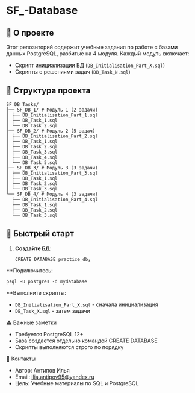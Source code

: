 # SF_-Database

## 📌 О проекте

Этот репозиторий содержит учебные задания по работе с базами данных PostgreSQL, разбитые на 4 модуля. Каждый модуль включает:
- Скрипт инициализации БД (`DB_Initialisation_Part_X.sql`)
- Скрипты с решениями задач (`DB_Task_N.sql`)


## 📂 Структура проекта
```
SF_DB_Tasks/
├── SF_DB_1/ # Модуль 1 (2 задачи)
│ ├── DB_Initialisation_Part_1.sql
│ ├── DB_Task_1.sql
│ └── DB_Task_2.sql
├── SF_DB_2/ # Модуль 2 (5 задач)
│ ├── DB_Initialisation_Part_2.sql
│ ├── DB_Task_1.sql
│ ├── DB_Task_2.sql
│ ├── DB_Task_3.sql
│ ├── DB_Task_4.sql
│ └── DB_Task_5.sql
├── SF_DB_3/ # Модуль 3 (3 задачи)
│ ├── DB_Initialisation_Part_3.sql
│ ├── DB_Task_1.sql
│ ├── DB_Task_2.sql
│ └── DB_Task_3.sql
└── SF_DB_4/ # Модуль 4 (3 задачи)
  ├── DB_Initialisation_Part_4.sql
  ├── DB_Task_1.sql
  ├── DB_Task_2.sql
  └── DB_Task_3.sql
```

## 🚀 Быстрый старт

1. **Создайте БД**:
   ```
   CREATE DATABASE practice_db;
   ```
**Подключитесь:
 ```
psql -U postgres -d mydatabase
```
**Выполните скрипты:
 - `DB_Initialisation_Part_X.sql`  - сначала инициализация
 - `DB_Task_X.sql`                 - затем задачи

⚠️ Важные заметки

 - Требуется PostgreSQL 12+
 - База создается отдельно командой CREATE DATABASE
 - Скрипты выполняются строго по порядку


📧 Контакты

 - Автор: Антипов Илья
 - Email: ilia.antipov95@yandex.ru
 - Цель: Учебные материалы по SQL и PostgreSQL
